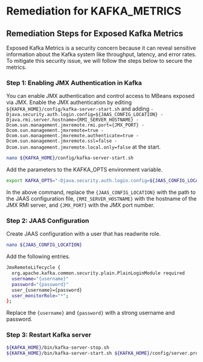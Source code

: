 # Remediation for KAFKA_METRICS

## Remediation Steps for Exposed Kafka Metrics

Exposed Kafka Metrics is a security concern because it can reveal sensitive information about the Kafka system like throughput, latency, and error rates. To mitigate this security issue, we will follow the steps below to secure the metrics.

### Step 1: Enabling JMX Authentication in Kafka

You can enable JMX authentication and control access to MBeans exposed via JMX. Enable the JMX authentication by editing `${KAFKA_HOME}/config/kafka-server-start.sh` and adding `-Djava.security.auth.login.config=${JAAS_CONFIG_LOCATION} -Djava.rmi.server.hostname={RMI_SERVER_HOSTNAME} -Dcom.sun.management.jmxremote.rmi.port={JMX_PORT} -Dcom.sun.management.jmxremote=true -Dcom.sun.management.jmxremote.authenticate=true -Dcom.sun.management.jmxremote.ssl=false -Dcom.sun.management.jmxremote.local.only=false` at the start.

```bash
nano ${KAFKA_HOME}/config/kafka-server-start.sh
```

Add the parameters to the KAFKA_OPTS environment variable.

```bash
export KAFKA_OPTS="-Djava.security.auth.login.config=${JAAS_CONFIG_LOCATION} -Djava.rmi.server.hostname={RMI_SERVER_HOSTNAME} -Dcom.sun.management.jmxremote.rmi.port={JMX_PORT} -Dcom.sun.management.jmxremote=true -Dcom.sun.management.jmxremote.authenticate=true -Dcom.sun.management.jmxremote.ssl=false -Dcom.sun.management.jmxremote.local.only=false"
```

In the above command, replace the `{JAAS_CONFIG_LOCATION}` with the path to the JAAS configuration file, `{RMI_SERVER_HOSTNAME}` with the hostname of the JMX RMI server, and `{JMX_PORT}` with the JMX port number.

### Step 2: JAAS Configuration

Create JAAS configuration with a user that has readwrite role.

```bash
nano ${JAAS_CONFIG_LOCATION}
```

Add the following entries.

```bash
JmxRemoteLifecycle {
  org.apache.kafka.common.security.plain.PlainLoginModule required
  username="{username}"
  password="{password}"
  user_{username}={password}
  user_monitorRole="*";
};
```

Replace the `{username}` and `{password}` with a strong username and password.

### Step 3: Restart Kafka server

```bash
${KAFKA_HOME}/bin/kafka-server-stop.sh
${KAFKA_HOME}/bin/kafka-server-start.sh ${KAFKA_HOME}/config/server.properties
```
